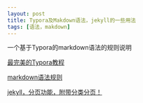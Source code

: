 ```yaml
---
layout: post
title: Typora及Makdown语法，jekyll的一些用法
tags: [语法，makdown]
---
```




一个基于Typora的markdown语法的规则说明



[最完美的Typora教程](<https://blog.csdn.net/cris_zz/article/details/82919401>)

[markdown语法规则](<https://www.jianshu.com/p/a6a6a22e9393>)

[jekyll，分页功能，附带分类分页！](https://segmentfault.com/a/1190000007709682)


